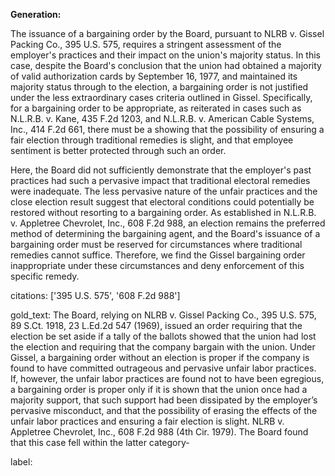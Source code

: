 **Generation:**

The issuance of a bargaining order by the Board, pursuant to NLRB v. Gissel Packing Co., 395 U.S. 575, requires a stringent assessment of the employer's practices and their impact on the union's majority status. In this case, despite the Board's conclusion that the union had obtained a majority of valid authorization cards by September 16, 1977, and maintained its majority status through to the election, a bargaining order is not justified under the less extraordinary cases criteria outlined in Gissel. Specifically, for a bargaining order to be appropriate, as reiterated in cases such as N.L.R.B. v. Kane, 435 F.2d 1203, and N.L.R.B. v. American Cable Systems, Inc., 414 F.2d 661, there must be a showing that the possibility of ensuring a fair election through traditional remedies is slight, and that employee sentiment is better protected through such an order.

Here, the Board did not sufficiently demonstrate that the employer's past practices had such a pervasive impact that traditional electoral remedies were inadequate. The less pervasive nature of the unfair practices and the close election result suggest that electoral conditions could potentially be restored without resorting to a bargaining order. As established in N.L.R.B. v. Appletree Chevrolet, Inc., 608 F.2d 988, an election remains the preferred method of determining the bargaining agent, and the Board's issuance of a bargaining order must be reserved for circumstances where traditional remedies cannot suffice. Therefore, we find the Gissel bargaining order inappropriate under these circumstances and deny enforcement of this specific remedy.

citations: ['395 U.S. 575', '608 F.2d 988']

gold_text: The Board, relying on NLRB v. Gissel Packing Co., 395 U.S. 575, 89 S.Ct. 1918, 23 L.Ed.2d 547 (1969), issued an order requiring that the election be set aside if a tally of the ballots showed that the union had lost the election and requiring that the company bargain with the union. Under Gissel, a bargaining order without an election is proper if the company is found to have committed outrageous and pervasive unfair labor practices. If, however, the unfair labor practices are found not to have been egregious, a bargaining order is proper only if it is shown that the union once had a majority support, that such support had been dissipated by the employer’s pervasive misconduct, and that the possibility of erasing the effects of the unfair labor practices and ensuring a fair election is slight. NLRB v. Appletree Chevrolet, Inc., 608 F.2d 988 (4th Cir. 1979). The Board found that this case fell within the latter category-

label: 